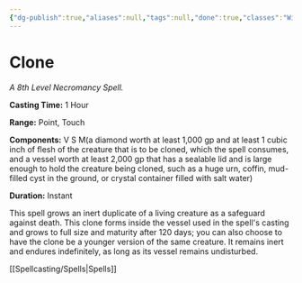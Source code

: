 ```yaml
---
{"dg-publish":true,"aliases":null,"tags":null,"done":true,"classes":"Wizard,","spellLevel":8,"school":"Necromancy","source":"PHB","permalink":"/spells/clone/","dgHomeLink":false,"dgPassFrontmatter":true}
---
```


# Clone
*A 8th Level Necromancy Spell.*

**Casting Time:** 1 Hour

**Range:** Point, Touch

**Components:** V S M(a diamond worth at least 1,000 gp and at least 1 cubic inch of flesh of the creature that is to be cloned, which the spell consumes, and a vessel worth at least 2,000 gp that has a sealable lid and is large enough to hold the creature being cloned, such as a huge urn, coffin, mud-filled cyst in the ground, or crystal container filled with salt water)

**Duration:** Instant

This spell grows an inert duplicate of a living creature as a safeguard against death. This clone forms inside the vessel used in the spell's casting and grows to full size and maturity after 120 days; you can also choose to have the clone be a younger version of the same creature. It remains inert and endures indefinitely, as long as its vessel remains undisturbed.

[[Spellcasting/Spells|Spells]]